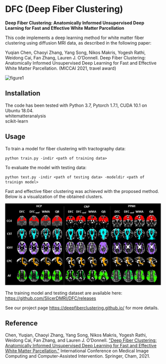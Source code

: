 # DFC (Deep Fiber Clustering)
__Deep Fiber Clustering: Anatomically Informed Unsupervised Deep Learning for Fast and Effective White Matter Parcellation__

This code implements a deep learning method for white matter fiber clustering using diffusion MRI data, as described in the following paper:

Yuqian Chen, Chaoyi Zhang, Yang Song, Nikos Makris, Yogesh Rathi, Weidong Cai, Fan Zhang, Lauren J. O’Donnell.
Deep Fiber Clustering: Anatomically Informed Unsupervised Deep Learning for Fast and Effective White Matter Parcellation. (MICCAI 2021, travel award)

![figure1](https://user-images.githubusercontent.com/59594831/160573732-fa1881b2-780d-41bb-86b6-c4eb6cae801d.png)

## Installation
The code has been tested with Python 3.7, Pytorch 1.7.1, CUDA 10.1 on Ubuntu 18.04.  
whitematteranalysis  
scikit-learn

## Usage
To train a model for fiber clustering with tractography data:
```
python train.py -indir <path of training data>
```

To evaluate the model with testing data:
```
python test.py -indir <path of testing data> -modeldir <path of trainign model>
```
Fast and effective fiber clustering was achieved with the proposed method. Below is a visualization of the obtained clusters.

![images](https://github.com/SlicerDMRI/DFC/blob/master/images/visualization%20of%20clusters.png)

The training model and testing dataset are available here: https://github.com/SlicerDMRI/DFC/releases

See our project page https://deepfiberclustering.github.io/ for more details.

## Reference
Chen, Yuqian, Chaoyi Zhang, Yang Song, Nikos Makris, Yogesh Rathi, Weidong Cai, Fan Zhang, and Lauren J. O’Donnell. ["Deep Fiber Clustering: Anatomically Informed Unsupervised Deep Learning for Fast and Effective White Matter Parcellation."](https://link.springer.com/chapter/10.1007/978-3-030-87234-2_47) International Conference on Medical Image Computing and Computer-Assisted Intervention. Springer, Cham, 2021.
